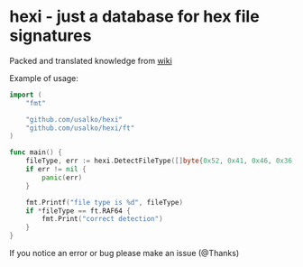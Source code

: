 # hexi - just a database for hex file signatures

Packed and translated knowledge from [wiki](https://en.wikipedia.org/wiki/List_of_file_signatures)

Example of usage:

```go
import (
    "fmt"

    "github.com/usalko/hexi"
    "github.com/usalko/hexi/ft"
)

func main() {
    fileType, err := hexi.DetectFileType([]byte{0x52, 0x41, 0x46, 0x36, 0x34})
    if err != nil {
        panic(err)
    }

    fmt.Printf("file type is %d", fileType)
    if *fileType == ft.RAF64 {
        fmt.Print("correct detection")
    }
}
```

If you notice an error or bug please make an issue (@Thanks)